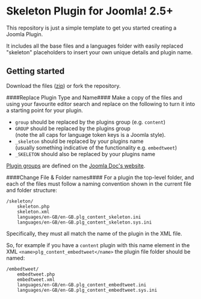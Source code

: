 Skeleton Plugin for Joomla! 2.5+
================================

This repository is just a simple template to get you started creating a Joomla Plugin.

It includes all the base files and a languages folder with easily replaced "skeleton" placeholders to insert your own unique details and plugin name.

Getting started
---------------
Download the files ([zip][3]) or fork the repository.

####Replace Plugin Type and Name####
Make a copy of the files and using your favourite editor search and replace on the following to turn it into a starting point for your plugin.

- `group` should be replaced by the plugins group (e.g. `content`)
- `GROUP` should be replaced by the plugins group<br />(note the all caps for language token keys is a Joomla style).
- `_skeleton` should be replaced by your plugins name<br />(usually something indicative of the functionality e.g. `embedtweet`)
- `_SKELETON` should also be replaced by your plugins name

[Plugin groups][1] are defined on the [Joomla Doc's website][2].

####Change File & Folder names####
For a plugin the top-level folder, and each of the files must follow a naming convention shown in the current file and folder structure:

	/skeleton/
		skeleton.php
		skeleton.xml
		languages/en-GB/en-GB.plg_content_skeleton.ini
		languages/en-GB/en-GB.plg_content_skeleton.sys.ini

Specifically, they must all match the name of the plugin in the XML file.


So, for example if you have a `content` plugin with this name element in the XML `<name>plg_content_embedtweet</name>` the plugin file folder should be named:

	/embedtweet/
		embedtweet.php
		embedtweet.xml
		languages/en-GB/en-GB.plg_content_embedtweet.ini
		languages/en-GB/en-GB.plg_content_embedtweet.sys.ini


[1]: http://docs.joomla.org/Plugin/Events
[2]: http://docs.joomla.org
[3]: https://github.com/cppl/Skeleton-Plugin-for-Joomla/archive/master.zip